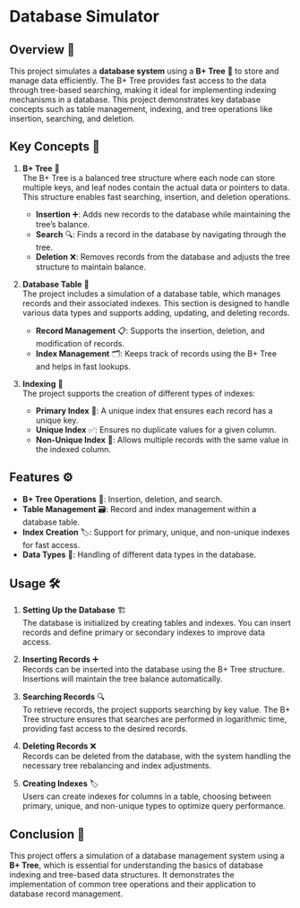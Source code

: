 # Database Simulator

## Overview 🌟

This project simulates a **database system** using a **B+ Tree** 🌳 to store and manage data efficiently. The B+ Tree provides fast access to the data through tree-based searching, making it ideal for implementing indexing mechanisms in a database. This project demonstrates key database concepts such as table management, indexing, and tree operations like insertion, searching, and deletion.

## Key Concepts 🔑

1. **B+ Tree** 🌳  
   The B+ Tree is a balanced tree structure where each node can store multiple keys, and leaf nodes contain the actual data or pointers to data. This structure enables fast searching, insertion, and deletion operations.

   - **Insertion** ➕: Adds new records to the database while maintaining the tree’s balance.
   - **Search** 🔍: Finds a record in the database by navigating through the tree.
   - **Deletion** ❌: Removes records from the database and adjusts the tree structure to maintain balance.

2. **Database Table** 📑  
   The project includes a simulation of a database table, which manages records and their associated indexes. This section is designed to handle various data types and supports adding, updating, and deleting records.

   - **Record Management** 📋: Supports the insertion, deletion, and modification of records.
   - **Index Management** 🗂️: Keeps track of records using the B+ Tree and helps in fast lookups.

3. **Indexing** 🔢  
   The project supports the creation of different types of indexes:
   - **Primary Index** 🔑: A unique index that ensures each record has a unique key.
   - **Unique Index** ✅: Ensures no duplicate values for a given column.
   - **Non-Unique Index** 🔄: Allows multiple records with the same value in the indexed column.

## Features ⚙️

- **B+ Tree Operations** 🌳: Insertion, deletion, and search.
- **Table Management** 🗃️: Record and index management within a database table.
- **Index Creation** 🏷️: Support for primary, unique, and non-unique indexes for fast access.
- **Data Types** 💾: Handling of different data types in the database.

## Usage 🛠️

1. **Setting Up the Database** 🏗️  
   The database is initialized by creating tables and indexes. You can insert records and define primary or secondary indexes to improve data access.

2. **Inserting Records** ➕  
   Records can be inserted into the database using the B+ Tree structure. Insertions will maintain the tree balance automatically.

3. **Searching Records** 🔍  
   To retrieve records, the project supports searching by key value. The B+ Tree structure ensures that searches are performed in logarithmic time, providing fast access to the desired records.

4. **Deleting Records** ❌  
   Records can be deleted from the database, with the system handling the necessary tree rebalancing and index adjustments.

5. **Creating Indexes** 🏷️  
   Users can create indexes for columns in a table, choosing between primary, unique, and non-unique types to optimize query performance.

## Conclusion 🎯

This project offers a simulation of a database management system using a **B+ Tree**, which is essential for understanding the basics of database indexing and tree-based data structures. It demonstrates the implementation of common tree operations and their application to database record management.
